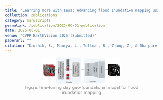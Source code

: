 ```yaml
---
title: "Learning more with Less: Advancing flood Inundation mapping using geo-foundational models"
collection: publications
category: manuscripts
permalink: /publication/2025-06-01-publication
date: 2025-06-01
venue: "CVPR EarthVision 2025 (Submitted)"
paperurl: ""
citation: "Kaushik, S., Maurya, L., Tellman, B., Zhang, Z., & Dharpure, J.K. (2025). Learning more with Less: Advancing flood Inundation mapping using geo-foundational models. CVPR EarthVision 2025 (Submitted)."
---
```


<figure style="text-align: center;">
    <img src="../images/clay.pdf" alt="Landslide Susceptibility Assessment" style="width: 60%;">
    <figcaption style="font-size: 14px; color: gray;">
        Figure:Fine-tuning clay geo-foundational model for flood inundation mapping
    </figcaption>
</figure>
